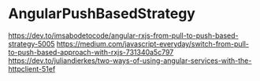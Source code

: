 # AngularPushBasedStrategy

https://dev.to/imsabodetocode/angular-rxjs-from-pull-to-push-based-strategy-5005
https://medium.com/javascript-everyday/switch-from-pull-to-push-based-approach-with-rxjs-731340a5c797
https://dev.to/juliandierkes/two-ways-of-using-angular-services-with-the-httpclient-51ef
